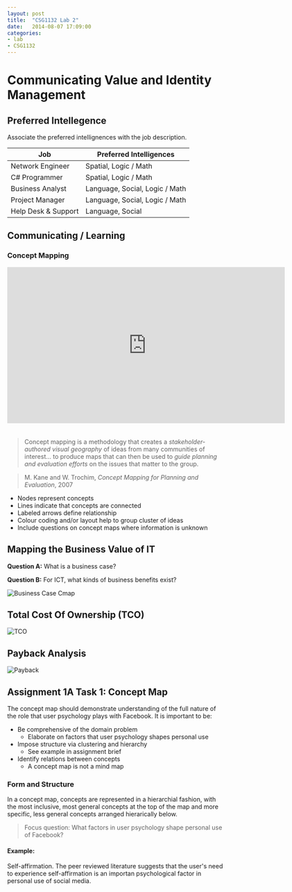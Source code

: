 ```yaml
---
layout: post
title:  "CSG1132 Lab 2"
date:   2014-08-07 17:09:00
categories:
- lab
- CSG1132
---
```


# Communicating Value and Identity Management

## Preferred Intellegence

Associate the preferred intellignences with the job description.

| Job                 | Preferred Intelligences        |
|---------------------|--------------------------------|
| Network Engineer    | Spatial, Logic / Math          |
| C# Programmer       | Spatial, Logic / Math          |
| Business Analyst    | Language, Social, Logic / Math |
| Project Manager     | Language, Social, Logic / Math |
| Help Desk & Support | Language, Social               |

## Communicating / Learning

### Concept Mapping

<iframe width="640" height="360" src="http://www.youtube.com/embed/A625Yh6v6uQ" frameborder="0" style="margin-bottom: 20px;"></iframe>

>Concept mapping is a methodology that creates a *stakeholder-authored visual geography* of ideas from many communities of interest... to produce maps that can then be used to *guide planning and evaluation efforts* on the issues that matter to the group.

>M. Kane and W. Trochim, *Concept Mapping for Planning and Evaluation*, 2007

<!--more-->

- Nodes represent concepts
- Lines indicate that concepts are connected
- Labeled arrows define relationship
- Colour coding and/or layout help to group cluster of ideas
- Include questions on concept maps where information is unknown

## Mapping the Business Value of IT

**Question A:** What is a business case?

**Question B:** For ICT, what kinds of business benefits exist?

![Business Case Cmap](http://i.imgur.com/U9C4Lfv.png)

## Total Cost Of Ownership (TCO)

![TCO](http://i.imgur.com/5gD1i00.png)

## Payback Analysis

![Payback](http://i.imgur.com/iKzYqWb.png)

## Assignment 1A Task 1: Concept Map

The concept map should demonstrate understanding of the full nature of the role that user psychology plays with Facebook. It is important to be:

- Be comprehensive of the domain problem
	- Elaborate on factors that user psychology shapes personal use
- Impose structure via clustering and hierarchy
	- See example in assignment brief
- Identify relations between concepts
	- A concept map is not a mind map

### Form and Structure

In a concept map, concepts are represented in a hierarchial fashion, with the most inclusive, most general concepts at the top of the map and more specific, less general concepts arranged hierarically below.

>Focus question: What factors in user psychology shape personal use of Facebook?

#### Example:

Self-affirmation. The peer reviewed literature suggests that the user's need to experience self-affirmation is an importan psychological factor in personal use of social media.